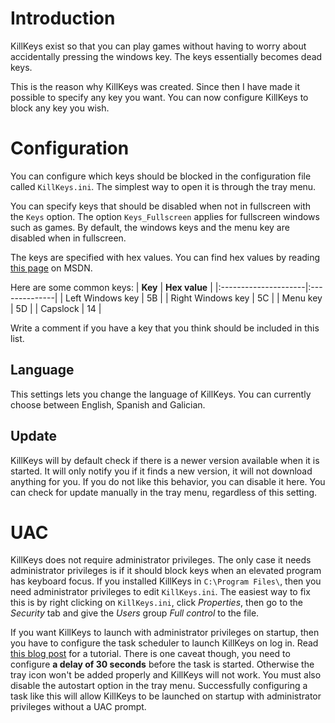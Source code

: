 # Introduction #
KillKeys exist so that you can play games without having to worry about accidentally pressing the windows key. The keys essentially becomes dead keys.

This is the reason why KillKeys was created. Since then I have made it possible to specify any key you want. You can now configure KillKeys to block any key you wish.

# Configuration #

You can configure which keys should be blocked in the configuration file called `KillKeys.ini`. The simplest way to open it is through the tray menu.

You can specify keys that should be disabled when not in fullscreen with the `Keys` option. The option `Keys_Fullscreen` applies for fullscreen windows such as games. By default, the windows keys and the menu key are disabled when in fullscreen.

The keys are specified with hex values. You can find hex values by reading [this page](http://msdn.microsoft.com/en-us/library/dd375731(VS.85).aspx) on MSDN.

Here are some common keys:
| **Key**              | **Hex value** |
|:---------------------|:--------------|
| Left Windows key     | 5B            |
| Right Windows key    | 5C            |
| Menu key             | 5D            |
| Capslock             | 14            |

Write a comment if you have a key that you think should be included in this list.

## Language ##

This settings lets you change the language of KillKeys. You can currently choose between English, Spanish and Galician.

## Update ##

KillKeys will by default check if there is a newer version available when it is started. It will only notify you if it finds a new version, it will not download anything for you. If you do not like this behavior, you can disable it here. You can check for update manually in the tray menu, regardless of this setting.


# UAC #

KillKeys does not require administrator privileges. The only case it needs administrator privileges is if it should block keys when an elevated program has keyboard focus. If you installed KillKeys in `C:\Program Files\`, then you need administrator privileges to edit `KillKeys.ini`. The easiest way to fix this is by right clicking on `KillKeys.ini`, click _Properties_, then go to the _Security_ tab and give the _Users_ group _Full control_ to the file.

If you want KillKeys to launch with administrator privileges on startup, then you have to configure the task scheduler to launch KillKeys on log in. Read [this blog post](http://botsikas.blogspot.com/2010/05/autostart-application-that-requires-uac.html) for a tutorial. There is one caveat though, you need to configure **a delay of 30 seconds** before the task is started. Otherwise the tray icon won't be added properly and KillKeys will not work. You must also disable the autostart option in the tray menu. Successfully configuring a task like this will allow KillKeys to be launched on startup with administrator privileges without a UAC prompt.